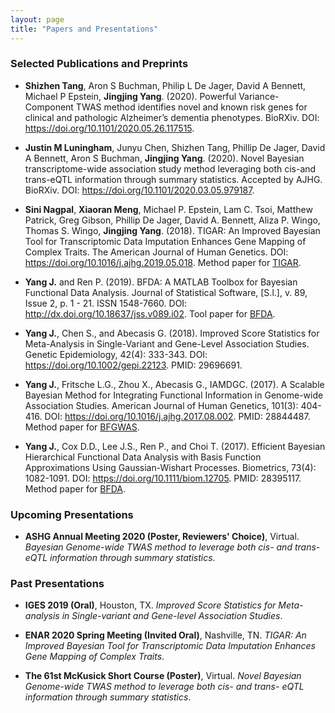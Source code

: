 ```yaml
---
layout: page
title: "Papers and Presentations"
---
```


### Selected Publications and Preprints

* **Shizhen Tang**, Aron S Buchman, Philip L De Jager, David A Bennett, Michael P Epstein, **Jingjing Yang**. (2020). Powerful Variance-Component TWAS method identifies novel and known risk genes for clinical and pathologic Alzheimer’s dementia phenotypes. BioRXiv. DOI: <https://doi.org/10.1101/2020.05.26.117515>.

* **Justin M Luningham**, Junyu Chen, Shizhen Tang, Phillip De Jager, David A Bennett, Aron S Buchman, **Jingjing Yang**. (2020). Novel Bayesian transcriptome-wide association study method leveraging both cis-and trans-eQTL information through summary statistics. Accepted by AJHG. BioRXiv. DOI: <https://doi.org/10.1101/2020.03.05.979187>.   

* **Sini Nagpal**, **Xiaoran Meng**, Michael P. Epstein, Lam C. Tsoi, Matthew Patrick, Greg Gibson, Phillip De Jager, David A. Bennett, Aliza P. Wingo, Thomas S. Wingo, **Jingjing Yang**. (2018). TIGAR: An Improved Bayesian Tool for Transcriptomic Data Imputation Enhances Gene Mapping of Complex Traits. The American Journal of Human Genetics. DOI: <https://doi.org/10.1016/j.ajhg.2019.05.018>. Method paper for [TIGAR](https://github.com/yanglab-emory/TIGAR).

* **Yang J.** and Ren P. (2019). BFDA: A MATLAB Toolbox for Bayesian Functional Data Analysis. Journal of Statistical Software, [S.l.], v. 89, Issue 2, p. 1 - 21. ISSN 1548-7660. DOI: <http://dx.doi.org/10.18637/jss.v089.i02>. Tool paper for [BFDA](https://github.com/yanglab-emory/BFDA).

* **Yang J.**, Chen S., and Abecasis G. (2018). Improved Score Statistics for Meta-Analysis in Single-Variant and Gene-Level Association Studies. Genetic Epidemiology, 42(4): 333-343. DOI: <https://doi.org/10.1002/gepi.22123>. PMID: 29696691.

* **Yang J.**, Fritsche L.G., Zhou X., Abecasis G., IAMDGC. (2017). A Scalable Bayesian Method for Integrating Functional Information in Genome-wide Association Studies. American Journal of Human Genetics, 101(3): 404-416. DOI: <https://doi.org/10.1016/j.ajhg.2017.08.002>. PMID: 28844487. Method paper for [BFGWAS](https://github.com/yanglab-emory/bfGWAS_SS).

* **Yang J.**, Cox D.D., Lee J.S., Ren P., and Choi T. (2017). Efficient Bayesian Hierarchical Functional Data Analysis with Basis Function Approximations Using Gaussian-Wishart Processes. Biometrics, 73(4): 1082-1091. DOI: <https://doi.org/10.1111/biom.12705>. PMID: 28395117. Method paper for [BFDA](https://github.com/yanglab-emory/BFDA).


### Upcoming Presentations

* **ASHG Annual Meeting 2020 (Poster, Reviewers' Choice)**, Virtual. _Bayesian Genome-wide TWAS method to leverage both cis- and trans- eQTL information through summary statistics_.

### Past Presentations

* **IGES 2019 (Oral)**, Houston, TX. _Improved Score Statistics for Meta-analysis in Single-variant and Gene-level Association Studies_.

* **ENAR 2020 Spring Meeting (Invited Oral)**, Nashville, TN. _TIGAR: An Improved Bayesian Tool for
Transcriptomic Data Imputation Enhances Gene Mapping of Complex Traits_.

* **The 61st McKusick Short Course (Poster)**, Virtual. _Novel Bayesian Genome-wide TWAS method to leverage both cis- and trans- eQTL information through summary statistics_.

